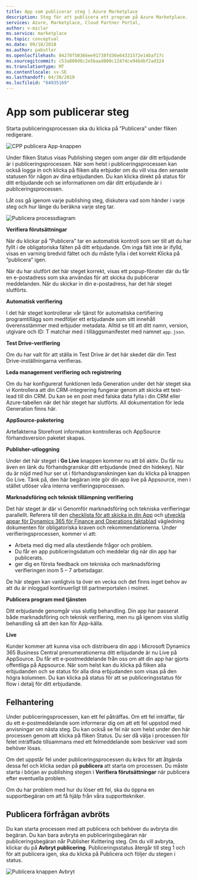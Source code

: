 ```yaml
---
title: App som publicerar steg | Azure Marketplace
description: Steg för att publicera ett program på Azure Marketplace.
services: Azure, Marketplace, Cloud Partner Portal,
author: v-miclar
ms.service: marketplace
ms.topic: conceptual
ms.date: 09/18/2018
ms.author: pabutler
ms.openlocfilehash: 04278f50366ee91738fd36e64331572e14baf17c
ms.sourcegitcommit: c53a800d6c2e5baad800c1247dce94bdbf2ad324
ms.translationtype: MT
ms.contentlocale: sv-SE
ms.lasthandoff: 04/30/2019
ms.locfileid: "64935169"
---
```

# <a name="app-publishing-steps"></a>App som publicerar steg

Starta publiceringsprocessen ska du klicka på ”Publicera” under fliken redigerare.

![CPP publicera App-knappen](./media/d365-financials/image014.jpg)


Under fliken Status visas Publishing stegen som anger där ditt erbjudande är i publiceringsprocessen. När som helst i publiceringsprocessen kan också logga in och klicka på fliken alla erbjuder om du vill visa den senaste statusen för någon av dina erbjudanden. Du kan klicka direkt på status för ditt erbjudande och se informationen om där ditt erbjudande är i publiceringsprocessen.

Låt oss gå igenom varje publishing steg, diskutera vad som händer i varje steg och hur länge du beräkna varje steg tar.

![Publicera processdiagram](./media/d365-financials/image017.png)


**Verifiera förutsättningar**

När du klickar på ”Publicera” tar en automatisk kontroll som ser till att du har fyllt i de obligatoriska fälten på ditt erbjudande. Om inga fält inte är ifylld, visas en varning bredvid fältet och du måste fylla i det korrekt Klicka på ”publicera” igen.

När du har slutfört det här steget korrekt, visas ett popup-fönster där du får en e-postadress som ska användas för att skicka du publicerar meddelanden. När du skickar in din e-postadress, har det här steget slutförts.


**Automatisk verifiering**

I det här steget kontrollerar vår tjänst för automatiska certifiering programtillägg som medföljer ett erbjudande som sitt innehåll överensstämmer med erbjuder metadata. Alltid se till att ditt namn, version, utgivare och ID: T matchar med i tilläggsmanifestet med namnet `app.json`.


**Test Drive-verifiering**

Om du har valt för att ställa in Test Drive är det här skedet där din Test Drive-inställningarna verifieras.


**Leda management verifiering och registrering**

Om du har konfigurerat funktionen leda Generation under det här steget ska vi Kontrollera att din CRM-integrering fungerar genom att skicka ett test-lead till din CRM. Du kan se en post med falska data fylla i din CRM eller Azure-tabellen när det här steget har slutförts. All dokumentation för leda Generation finns här.


**AppSource-paketering**

Artefakterna Storefront information kontrolleras och AppSource förhandsversion paketet skapas.


**Publisher-utloggning**

Under det här steget i **Go Live** knappen kommer nu att bli aktiv. Du får nu även en länk du förhandsgranskar ditt erbjudande (med din hidekey). När du är nöjd med hur ser ut i förhandsgranskningen kan du klicka på knappen Go Live.
Tänk på, den här begäran inte gör din app live på Appsource, men i stället utlöser våra interna verifieringsprocessen.


**Marknadsföring och teknisk tillämpning verifiering**

Det här steget är där vi Genomför marknadsföring och tekniska verifieringar parallellt. Referera till den [checklista för att skicka in din App](https://aka.ms/CheckBeforeYouSubmit) och [utveckla appar för Dynamics 365 för Finance and Operations faktablad](https://go.microsoft.com/fwlink/?linkid=841518) vägledning dokumenten för obligatoriska kraven och rekommendationerna. Under verifieringsprocessen, kommer vi att:
-  Arbeta med dig med alla utestående frågor och problem.  
- Du får en app publiceringsdatum och meddelar dig när din app har publicerats. 
- ger dig en första feedback om tekniska och marknadsföring verifieringen inom 5 – 7 arbetsdagar.

De här stegen kan vanligtvis ta över en vecka och det finns inget behov av att du är inloggad kontinuerligt till partnerportalen i molnet.


**Publicera program med tjänsten**

Ditt erbjudande genomgår viss slutlig behandling. Din app har passerat både marknadsföring och teknisk verifiering, men nu gå igenom viss slutlig behandling så att den kan för App-källa.


**Live**

Kunder kommer att kunna visa och distribuera din app i Microsoft Dynamics 365 Business Central prenumerationerna ditt erbjudande är nu Live på AppSource. Du får ett e-postmeddelande från oss om att din app har gjorts offentliga på Appsource. När som helst kan du klicka på fliken alla erbjudanden och se status för alla dina erbjudanden som visas på den högra kolumnen. Du kan klicka på status för att se publiceringsstatus för flow i detalj för ditt erbjudande.


<a name="error-handling"></a>Felhantering
--------------

Under publiceringsprocessen, kan ett fel påträffas. Om ett fel inträffar, får du ett e-postmeddelande som informerar dig om att ett fel uppstod med anvisningar om nästa steg. Du kan också se fel när som helst under den här processen genom att klicka på fliken Status. Du ser då välja i processen för felet inträffade tillsammans med ett felmeddelande som beskriver vad som behöver lösas.

Om det uppstår fel under publiceringsprocessen du krävs för att åtgärda dessa fel och klicka sedan på **publicera** att starta om processen. Du måste starta i början av publishing stegen i **Verifiera förutsättningar** när publicera efter eventuella problem.

Om du har problem med hur du löser ett fel, ska du öppna en supportbegäran om att få hjälp från våra supporttekniker.


<a name="canceling-the-publishing-request"></a>Publicera förfrågan avbröts
--------------------------------

Du kan starta processen med att publicera och behöver du avbryta din begäran. Du kan bara avbryta en publiceringsbegäran när publiceringsbegäran når Publisher Kvittering steg. Om du vill avbryta, klickar du på **Avbryt publicering**. Publiceringsstatus återgår till steg 1 och för att publicera igen, ska du klicka på Publicera och följer du stegen i status.

![Publicera knappen Avbryt](./media/d365-financials/image013.png)
